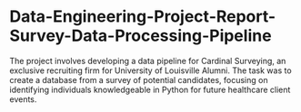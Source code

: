 # Data-Engineering-Project-Report-Survey-Data-Processing-Pipeline
The project involves developing a data pipeline for Cardinal Surveying, an exclusive recruiting firm for University of Louisville Alumni. The task was to create a database from a survey of potential candidates, focusing on identifying individuals knowledgeable in Python for future healthcare client events.
